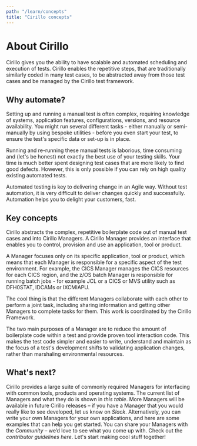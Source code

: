 ```yaml
---
path: "/learn/concepts"
title: "Cirillo concepts"
---
```

# About Cirillo
Cirillo gives you the ability to have scalable and automated scheduling and execution of tests. Cirillo enables the repetitive steps, that are traditionally similarly coded in many test cases, to be abstracted away from those test cases and be managed by the Cirillo test framework.

## Why automate?
Setting up and running a manual test is often complex, requiring knowledge of systems, application features, configurations, versions, and resource availability. You might run several different tasks - either manually or semi-manually by using bespoke utilities - before you even start your test, to ensure the test's specific data or set-up is in place.

Running and re-running these manual tests is laborious, time consuming and (let's be honest) not exactly the best use of your testing skills. Your time is much better spent designing test cases that are more likely to find good defects. However, this is only possible if you can rely on high quality existing automated tests.

Automated testing is key to delivering change in an Agile way. Without test automation, it is very difficult to deliver changes quickly and successfully. Automation helps you to delight your customers, fast.

## Key concepts
Cirillo abstracts the complex, repetitive boilerplate code out of manual test cases and into Cirillo Managers. A Cirillo Manager provides an interface that enables you to control, provision and use an application, tool or product.

A Manager focuses only on its specific application, tool or product, which means that each Manager is responsible for a specific aspect of the test environment. For example, the CICS Manager manages the CICS resources for each CICS region, and the z/OS batch Manager is responsible for running batch jobs - for example JCL or a CICS or MVS utility such as DFH0STAT, IDCAMs or IXCMIAPU.

The cool thing is that the different Managers collaborate with each other to perform a joint task, including sharing information and getting other Managers to complete tasks for them. This work is coordinated by the Cirillo Framework.

The two main purposes of a Manager are to reduce the amount of boilerplate code within a test and provide proven tool interaction code. This makes the test code simpler and easier to write, understand and maintain as the focus of a test's development shifts to validating application changes, rather than marshaling environmental resources.

## What's next?
Cirillo provides a large suite of commonly required Managers for interfacing with common tools, products and operating systems. The current list of Managers and what they do is shown in _this table_. More Managers will be available in future Cirillo releases – if you have a Manager that you would really like to see developed, let us know on _Slack_. Alternatively, you can write your own Managers for your own applications, and here are some examples that can help you get started. You can share your Managers with the _Community_ – we’d love to see what you come up with. Check out the _contributor guidelines here_. Let's start making cool stuff together!

